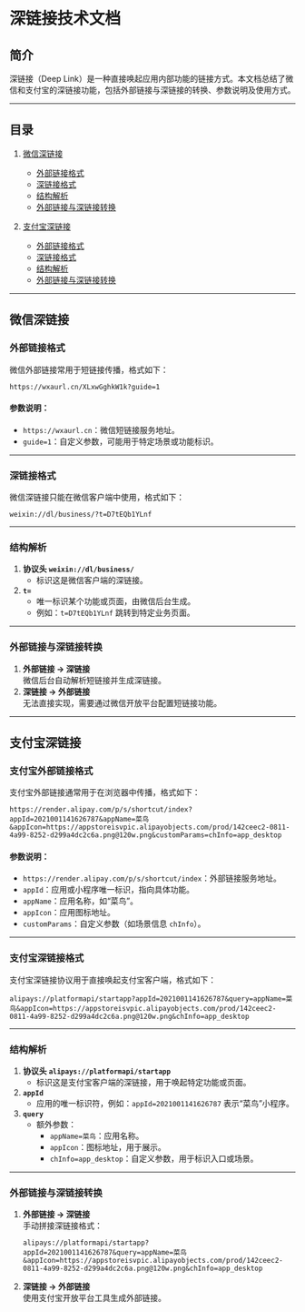 
# 深链接技术文档  

## **简介**  
深链接（Deep Link）是一种直接唤起应用内部功能的链接方式。本文档总结了微信和支付宝的深链接功能，包括外部链接与深链接的转换、参数说明及使用方式。

---

## **目录**  
1. [微信深链接](#微信深链接)  
   - [外部链接格式](#外部链接格式)  
   - [深链接格式](#深链接格式)  
   - [结构解析](#结构解析-1)  
   - [外部链接与深链接转换](#外部链接与深链接转换)  

2. [支付宝深链接](#支付宝深链接)  
   - [外部链接格式](#支付宝外部链接格式)  
   - [深链接格式](#支付宝深链接格式)  
   - [结构解析](#结构解析-2)  
   - [外部链接与深链接转换](#支付宝外部链接与深链接转换)  

---

## **微信深链接**  

### **外部链接格式**  
微信外部链接常用于短链接传播，格式如下：  
```plaintext
https://wxaurl.cn/XLxwGghkW1k?guide=1
```

#### 参数说明：  
- `https://wxaurl.cn`：微信短链接服务地址。  
- `guide=1`：自定义参数，可能用于特定场景或功能标识。

---

### **深链接格式**  
微信深链接只能在微信客户端中使用，格式如下：  
```plaintext
weixin://dl/business/?t=D7tEQb1YLnf
```

---

### **结构解析**  
1. **协议头 `weixin://dl/business/`**  
   - 标识这是微信客户端的深链接。  
2. **`t=`**  
   - 唯一标识某个功能或页面，由微信后台生成。  
   - 例如：`t=D7tEQb1YLnf` 跳转到特定业务页面。

---

### **外部链接与深链接转换**  
1. **外部链接 -> 深链接**  
   微信后台自动解析短链接并生成深链接。  
2. **深链接 -> 外部链接**  
   无法直接实现，需要通过微信开放平台配置短链接功能。

---

## **支付宝深链接**  

### **支付宝外部链接格式**  
支付宝外部链接通常用于在浏览器中传播，格式如下：  
```plaintext
https://render.alipay.com/p/s/shortcut/index?appId=2021001141626787&appName=菜鸟&appIcon=https://appstoreisvpic.alipayobjects.com/prod/142ceec2-0811-4a99-8252-d299a4dc2c6a.png@120w.png&customParams=chInfo=app_desktop
```

#### 参数说明：  
- `https://render.alipay.com/p/s/shortcut/index`：外部链接服务地址。  
- `appId`：应用或小程序唯一标识，指向具体功能。  
- `appName`：应用名称，如“菜鸟”。  
- `appIcon`：应用图标地址。  
- `customParams`：自定义参数（如场景信息 `chInfo`）。  

---

### **支付宝深链接格式**  
支付宝深链接协议用于直接唤起支付宝客户端，格式如下：  
```plaintext
alipays://platformapi/startapp?appId=2021001141626787&query=appName=菜鸟&appIcon=https://appstoreisvpic.alipayobjects.com/prod/142ceec2-0811-4a99-8252-d299a4dc2c6a.png@120w.png&chInfo=app_desktop
```

---

### **结构解析**  
1. **协议头 `alipays://platformapi/startapp`**  
   - 标识这是支付宝客户端的深链接，用于唤起特定功能或页面。  
2. **`appId`**  
   - 应用的唯一标识符，例如：`appId=2021001141626787` 表示“菜鸟”小程序。  
3. **`query`**  
   - 额外参数：  
     - `appName=菜鸟`：应用名称。  
     - `appIcon`：图标地址，用于展示。  
     - `chInfo=app_desktop`：自定义参数，用于标识入口或场景。

---

### **外部链接与深链接转换**  
1. **外部链接 -> 深链接**  
   手动拼接深链接格式：  
   ```plaintext
   alipays://platformapi/startapp?appId=2021001141626787&query=appName=菜鸟&appIcon=https://appstoreisvpic.alipayobjects.com/prod/142ceec2-0811-4a99-8252-d299a4dc2c6a.png@120w.png&chInfo=app_desktop
   ```  
2. **深链接 -> 外部链接**  
   使用支付宝开放平台工具生成外部链接。


